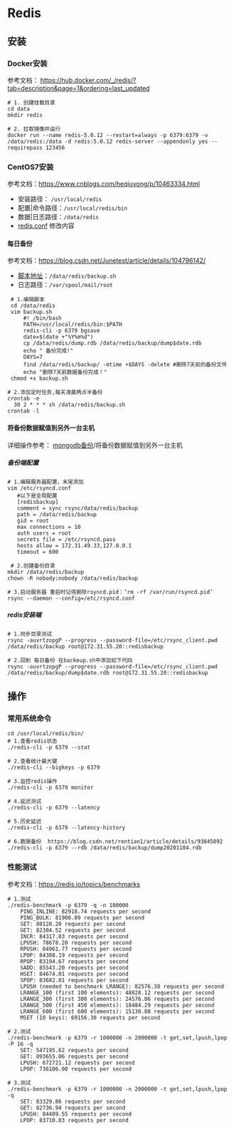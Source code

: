 # Redis

## 安装
### Docker安装
参考文档： <https://hub.docker.com/_/redis/?tab=description&page=1&ordering=last_updated>  
```shell script
# 1. 创建挂载目录
cd data
mkdir redis

# 2. 拉取镜像并运行 
docker run --name redis-5.0.12 --restart=always -p 6379:6379 -v /data/redis:/data -d redis:5.0.12 redis-server --appendonly yes --requirepass 123456
```
    
### CentOS7安装
参考文档：<https://www.cnblogs.com/heqiuyong/p/10463334.html>  
* 安装路径： `/usr/local/redis`
* 配置|命令路径：`/usr/local/redis/bin`
* 数据|日志路径：`/data/redis`
* [redis.conf](Redis/redis.conf) 修改内容


#### 每日备份  
参考文档：<https://blog.csdn.net/Junetest/article/details/104796142/>  
* [脚本地址](Redis/backup.sh)：`/data/redis/backup.sh`  
* 日志路径：`/var/spool/mail/root`
```shell script
 # 1.编辑脚本
 cd /data/redis
 vim backup.sh
     #! /bin/bash
     PATH=/usr/local/redis/bin:$PATH
     redis-cli -p 6379 bgsave
     date=$(date +"%Y%m%d")
     cp /data/redis/dump.rdb /data/redis/backup/dump$date.rdb
     echo " 备份完成!"
     DAYS=7
     find /data/redis/backup/ -mtime +$DAYS -delete #删除7天前的备份文件
     echo "删除7天前数据备份完成！"
 chmod +x backup.sh

# 2.添加定时任务,每天凌晨两点半备份
crontab -e
  30 2 * * * sh /data/redis/backup.sh
crontab -l
```

#### 将备份数据赋值到另外一台主机
详细操作参考： [mongodb备份](MongoDB.md)/将备份数据赋值到另外一台主机  

##### 备份端配置 
```shell script
# 1.编辑服务器配置，末尾添加
vim /etc/rsyncd.conf
   #以下是全局配置
   [redisbackup]
   comment = sync rsync/data/redis/backup
   path = /data/redis/backup
   gid = root
   max connections = 10
   auth users = root
   secrets file = /etc/rsyncd.pass
   hosts allow = 172.31.49.33,127.0.0.1
   timeout = 600

 # 2.创建备份目录
mkdir /data/redis/backup
chown -R nobody:nobody /data/redis/backup

# 3.启动服务器 重启时记得删除rsyncd.pid：‘rm -rf /var/run/rsyncd.pid’
rsync --daemon --config=/etc/rsyncd.conf
```     


##### redis安装端
```shell script
# 1.同步目录测试
rsync -auvrtzopgP --progress --password-file=/etc/rsync_client.pwd /data/redis/backup root@172.31.55.20::redisbackup

# 2.回到 每日备份 在backeup.sh中添加如下代码
rsync -auvrtzopgP --progress --password-file=/etc/rsync_client.pwd /data/redis/backup/dump$date.rdb root@172.31.55.20::redisbackup
```


## 操作
### 常用系统命令  
```shell script
cd /usr/local/redis/bin/
# 1.查看redis状态
./redis-cli -p 6379 --stat	

# 2.查看统计最大键
./redis-cli --bigkeys -p 6379	

# 3.监控redis操作
./redis-cli -p 6379 monitor	

# 4.延迟测试
./redis-cli -p 6379 --latency	

# 5.历史延迟
./redis-cli -p 6379 --latency-history 

# 6.数据备份  https://blog.csdn.net/rentian1/article/details/93845092
./redis-cli -p 6379 --rdb /data/redis/backup/dump20201104.rdb	
```


   
### 性能测试  
参考文档：<https://redis.io/topics/benchmarks>    
```shell script
# 1.测试
./redis-benchmark -p 6379 -q -n 100000
    PING_INLINE: 82918.74 requests per second
    PING_BULK: 81900.09 requests per second
    SET: 80128.20 requests per second
    GET: 82304.52 requests per second
    INCR: 84317.03 requests per second
    LPUSH: 78678.20 requests per second
    RPUSH: 84961.77 requests per second
    LPOP: 84388.19 requests per second
    RPOP: 83194.67 requests per second
    SADD: 85543.20 requests per second
    HSET: 84674.01 requests per second
    SPOP: 83682.01 requests per second
    LPUSH (needed to benchmark LRANGE): 82576.38 requests per second
    LRANGE_100 (first 100 elements): 48828.12 requests per second
    LRANGE_300 (first 300 elements): 24576.06 requests per second
    LRANGE_500 (first 450 elements): 18484.29 requests per second
    LRANGE_600 (first 600 elements): 15130.88 requests per second
    MSET (10 keys): 69156.30 requests per second

# 2.测试
./redis-benchmark -p 6379 -r 1000000 -n 2000000 -t get,set,lpush,lpop -P 16 -q
    SET: 547195.62 requests per second
    GET: 893655.06 requests per second
    LPUSH: 672721.12 requests per second
    LPOP: 736106.00 requests per second

# 3.测试
./redis-benchmark -p 6379 -r 1000000 -n 2000000 -t get,set,lpush,lpop -q
    SET: 83329.86 requests per second
    GET: 82736.94 requests per second
    LPUSH: 84409.55 requests per second
    LPOP: 83710.03 requests per second
```


